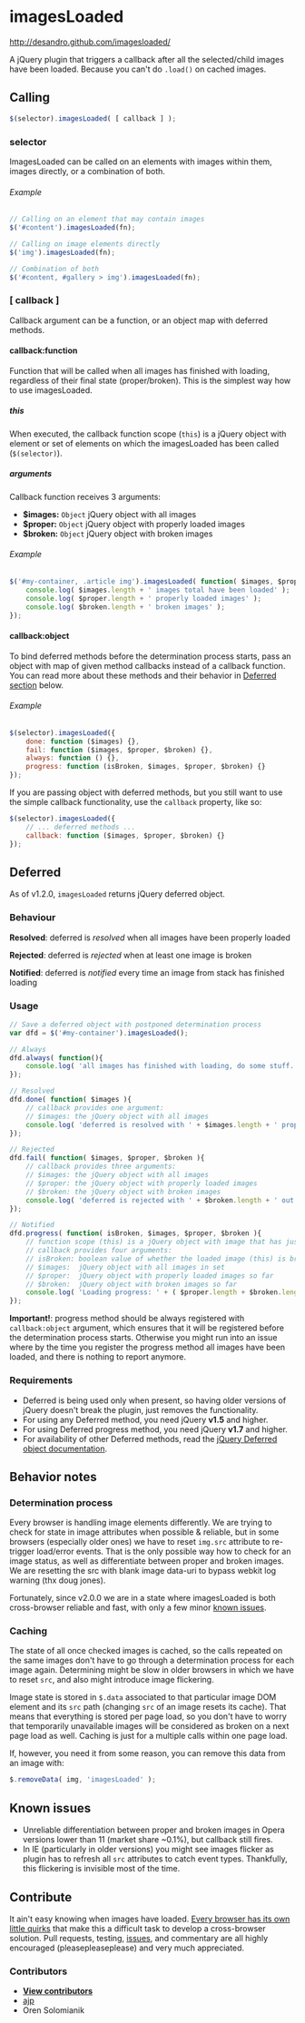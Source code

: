 # imagesLoaded

http://desandro.github.com/imagesloaded/

A jQuery plugin that triggers a callback after all the selected/child images have been loaded. Because you can't do `.load()` on cached images.


## Calling

```js
$(selector).imagesLoaded( [ callback ] );
```

### selector

ImagesLoaded can be called on an elements with images within them, images directly, or a combination of both.

###### *Example*

```js
// Calling on an element that may contain images
$('#content').imagesLoaded(fn);

// Calling on image elements directly
$('img').imagesLoaded(fn);

// Combination of both
$('#content, #gallery > img').imagesLoaded(fn);
```

### [ callback ]

Callback argument can be a function, or an object map with deferred methods.

#### callback:function

Function that will be called when all images has finished with loading, regardless of their final state (proper/broken).
This is the simplest way how to use imagesLoaded.

##### *this*

When executed, the callback function scope (`this`) is a jQuery object with element or set of elements on which the imagesLoaded has been called (`$(selector)`).

##### arguments

Callback function receives 3 arguments:

+ **$images:** `Object` jQuery object with all images
+ **$proper:** `Object` jQuery object with properly loaded images
+ **$broken:** `Object` jQuery object with broken images

###### *Example*

```js
$('#my-container, .article img').imagesLoaded( function( $images, $proper, $broken ) {
    console.log( $images.length + ' images total have been loaded' );
    console.log( $proper.length + ' properly loaded images' );
    console.log( $broken.length + ' broken images' );
});
```

#### callback:object

To bind deferred methods before the determination process starts, pass an object with map of given method callbacks instead of a callback function.
You can read more about these methods and their behavior in [Deferred section](#deferred) below.

###### *Example*

```js
$(selector).imagesLoaded({
    done: function ($images) {},
    fail: function ($images, $proper, $broken) {},
    always: function () {},
    progress: function (isBroken, $images, $proper, $broken) {}
});
```

If you are passing object with deferred methods, but you still want to use the simple callback functionality, use the `callback` property, like so:

```js
$(selector).imagesLoaded({
    // ... deferred methods ...
    callback: function ($images, $proper, $broken) {}
});
```


## Deferred

As of v1.2.0, `imagesLoaded` returns jQuery deferred object.

### Behaviour

**Resolved**: deferred is *resolved* when all images have been properly loaded

**Rejected**: deferred is *rejected* when at least one image is broken

**Notified**: deferred is *notified* every time an image from stack has finished loading

### Usage
```js
// Save a deferred object with postponed determination process
var dfd = $('#my-container').imagesLoaded();

// Always
dfd.always( function(){
    console.log( 'all images has finished with loading, do some stuff...' );
});

// Resolved
dfd.done( function( $images ){
    // callback provides one argument:
    // $images: the jQuery object with all images
    console.log( 'deferred is resolved with ' + $images.length + ' properly loaded images' );
});

// Rejected
dfd.fail( function( $images, $proper, $broken ){
    // callback provides three arguments:
    // $images: the jQuery object with all images
    // $proper: the jQuery object with properly loaded images
    // $broken: the jQuery object with broken images
    console.log( 'deferred is rejected with ' + $broken.length + ' out of ' + $images.length + ' images broken' );
});

// Notified
dfd.progress( function( isBroken, $images, $proper, $broken ){
    // function scope (this) is a jQuery object with image that has just finished loading
    // callback provides four arguments:
    // isBroken: boolean value of whether the loaded image (this) is broken
    // $images:  jQuery object with all images in set
    // $proper:  jQuery object with properly loaded images so far
    // $broken:  jQuery object with broken images so far
    console.log( 'Loading progress: ' + ( $proper.length + $broken.length ) + ' out of ' + $images.length );
});
```

**Important!**: progress method should be always registered with `callback:object` argument, which ensures that it will be registered before the determination process starts.
Otherwise you might run into an issue where by the time you register the progress method all images have been loaded, and there is nothing to report anymore.

### Requirements

+ Deferred is being used only when present, so having older versions of jQuery doesn't break the plugin, just removes the functionality.
+ For using any Deferred method, you need jQuery **v1.5** and higher.
+ For using Deferred progress method, you need jQuery **v1.7** and higher.
+ For availability of other Deferred methods, read the [jQuery Deferred object documentation](http://api.jquery.com/category/deferred-object/).

## Behavior notes

### Determination process

Every browser is handling image elements differently. We are trying to check for state in image attributes when possible & reliable, but in some browsers (especially older ones)
we have to reset `img.src` attribute to re-trigger load/error events. That is the only possible way how to check for an image status,
as well as differentiate between proper and broken images. We are resetting the src with blank image data-uri to bypass webkit log warning (thx doug jones).

Fortunately, since v2.0.0 we are in a state where imagesLoaded is both cross-browser reliable and fast, with only a few minor [known issues](#known-issues).

### Caching

The state of all once checked images is cached, so the calls repeated on the same images don't have to go through a determination process for each image again.
Determining might be slow in older browsers in which we have to reset `src`, and also might introduce image flickering.

Image state is stored in `$.data` associated to that particular image DOM element and its `src` path (changing `src` of an image resets its cache).
That means that everything is stored per page load, so you don't have to worry that temporarily unavailable images will be considered as broken on a next page load as well.
Caching is just for a multiple calls within one page load.

If, however, you need it from some reason, you can remove this data from an image with:

```js
$.removeData( img, 'imagesLoaded' );
```

## Known issues

+ Unreliable differentiation between proper and broken images in Opera versions lower than 11 (market share ~0.1%), but callback still fires.
+ In IE (particularly in older versions) you might see images flicker as plugin has to refresh all `src` attributes to catch event types.
  Thankfully, this flickering is invisible most of the time.

## Contribute

It ain't easy knowing when images have loaded. [Every browser has its own little quirks](https://github.com/desandro/imagesloaded/wiki/Browser-quirks) that make this a difficult task to develop a cross-browser solution. Pull requests, testing, [issues](https://github.com/desandro/imagesloaded/issues), and commentary are all highly encouraged (pleasepleaseplease) and very much appreciated.

### Contributors

+ [**View contributors**](https://github.com/desandro/imagesloaded/contributors)
+ [ajp](http://groups.google.com/group/jquery-dev/browse_thread/thread/eee6ab7b2da50e1f)
+ Oren Solomianik
